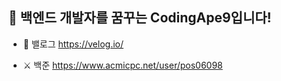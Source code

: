 ## 🛫 백엔드 개발자를 꿈꾸는 CodingApe9입니다!

- 👀 밸로그 [https://velog.io/ ](https://velog.io/@codingape9/posts)

- ⚔ 백준 https://www.acmicpc.net/user/pos06098
